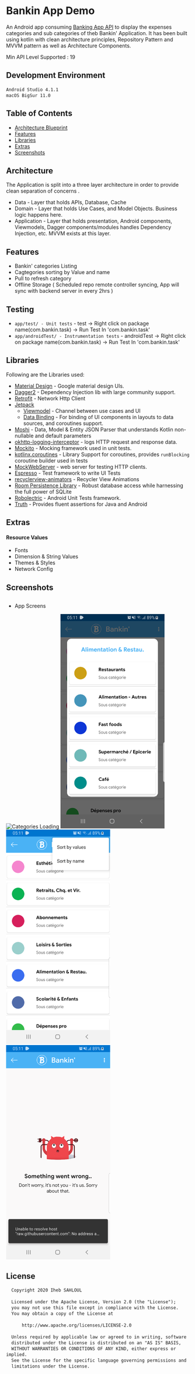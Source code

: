 # Bankin App Demo 

An Android app consuming [Banking App API](https://raw.githubusercontent.com/bankin-engineering/challenge-android/master/categories.json) to display the expenses categories and sub categories
of theb Bankin' Application. It has been built using kotlin with clean architecture principles, Repository Pattern and MVVM
pattern as well as Architecture Components.

Min API Level Supported : 19


## Development Environment

    Android Studio 4.1.1
    macOS BigSur 11.0

## Table of Contents

- [Architecture Blueprint](#architecture)
- [Features](#features)
- [Libraries](#libraries)
- [Extras](#extras)
- [Screenshots](#screenshots)

## Architecture

The Application is split into a three layer architecture in order to provide clean separation of concerns .
- Data - Layer that holds APIs, Database, Cache
- Domain - Layer that holds Use Cases, and Model Objects. Business logic happens here.
- Application - Layer that holds presentation, Android components, Viewmodels, Dagger components/modules handles Dependency Injection, etc. MVVM exists at this layer.


## Features
 
 - Bankin' categories Listing
 - Cagtegories sorting by Value and name
 - Pull to refresh category
 - Offline Storage ( Scheduled repo remote controller syncing, App will sync with backend server in every 2hrs )
 
 ## Testing

 - `app/test/ - Unit tests` - test -> Right click on package name(com.bankin.task) -> Run Test In 'com.bankin.task'
 - `app/androidTest/ - Instrumentation tests` - androidTest -> Right click on package name(com.bankin.task) -> Run Test In 'com.bankin.task'

## Libraries

Following are the Libraries used:

- [Material Design](https://material.io/develop/android/docs/getting-started/) - Google material design UIs.
- [Dagger2](https://github.com/google/dagger) - Dependency Injection lib with large community support.
- [Retrofit](https://square.github.io/retrofit/) - Network Http Client
- [Jetpack](https://developer.android.com/jetpack)
  - [Viewmodel](https://developer.android.com/topic/libraries/architecture/viewmodel) - Channel between use cases and UI
  - [Data Binding](https://developer.android.com/topic/libraries/data-binding) - For binding of UI components in layouts to data sources, and coroutines support.
- [Moshi](https://github.com/square/moshi) - Data, Model & Entity JSON Parser that understands Kotlin non-nullable and default parameters
- [okhttp-logging-interceptor](https://github.com/square/okhttp/blob/master/okhttp-logging-interceptor/README.md) - logs HTTP request and response data.
- [Mockito](https://site.mockito.org/) - Mocking framework used in unit tests.
- [kotlinx.coroutines](https://github.com/Kotlin/kotlinx.coroutines) - Library Support for coroutines, provides `runBlocking` coroutine builder used in tests
- [MockWebServer](https://github.com/square/okhttp/tree/master/mockwebserver) - web server for testing HTTP clients.
- [Espresso](https://developer.android.com/training/testing/espresso) - Test framework to write UI Tests
- [recyclerview-animators](https://github.com/wasabeef/recyclerview-animators) - Recycler View Animations
- [Room Persistence Library](https://developer.android.com/topic/libraries/architecture/room) - Robust database access while harnessing the full power of SQLite
- [Robolectric](http://robolectric.org/) - Android Unit Tests framework.
- [Truth](https://truth.dev/) - Provides fluent assertions for Java and Android

## Extras


#### Resource Values

- Fonts
- Dimension & String Values
- Themes & Styles
- Network Config

## Screenshots


##

- App Screens

<p float="center">
  <img src="media/catgegorieslist.png" title="Categories Loading" width="285" />
  <img src="media/subcategorieslist.png" title="Sub Categories List" width="285" /> 
  <img src="media/sortingaction.png" title="Categories Sort" width="285" />
  <img src="media/errorlayout.png" title="Error Retry" width="285" />
</p>


## License

 ```
   Copyright 2020 Iheb SAHLOUL

   Licensed under the Apache License, Version 2.0 (the "License");
   you may not use this file except in compliance with the License.
   You may obtain a copy of the License at

       http://www.apache.org/licenses/LICENSE-2.0

   Unless required by applicable law or agreed to in writing, software
   distributed under the License is distributed on an "AS IS" BASIS,
   WITHOUT WARRANTIES OR CONDITIONS OF ANY KIND, either express or implied.
   See the License for the specific language governing permissions and
   limitations under the License.
 ```

